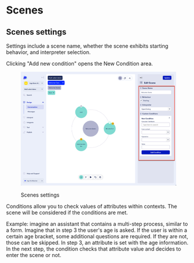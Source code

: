 # Scenes

## Scenes settings

Settings include a scene name, whether the scene exhibits starting behavior, and interpreter selection.&#x20;

Clicking "Add new condition" opens the New Condition area.

<figure><img src="../../.gitbook/assets/2023-05-18_15-18-42.png" alt=""><figcaption><p>Scenes settings</p></figcaption></figure>



Conditions allow you to check values of attributes within contexts. The scene will be considered if the conditions are met.&#x20;

Example: imagine an assistant that contains a multi-step process, similar to a form. Imagine that in step 3 the user's age is asked. If the user is within a certain age bracket, some additional questions are required. If they are not, those can be skipped. In step 3, an attribute is set with the age information. In the next step, the condition checks that attribute value and decides to enter the scene or not. &#x20;
